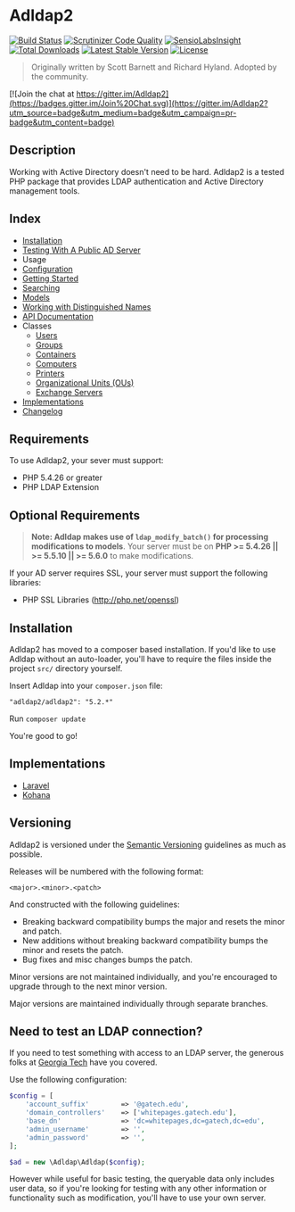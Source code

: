 # Adldap2

[![Build Status](https://img.shields.io/travis/Adldap2/Adldap2.svg?style=flat-square)](https://travis-ci.org/Adldap2/Adldap2)
[![Scrutinizer Code Quality](https://img.shields.io/scrutinizer/g/adLDAP2/adLDAP2/master.svg?style=flat-square)](https://scrutinizer-ci.com/g/adLDAP2/adLDAP2/?branch=master)
[![SensioLabsInsight](https://img.shields.io/sensiolabs/i/45a86fc2-b202-4f1b-9549-679900e5807c.svg?style=flat-square)](https://insight.sensiolabs.com/projects/45a86fc2-b202-4f1b-9549-679900e5807c)
[![Total Downloads](https://img.shields.io/packagist/dt/adldap2/adldap2.svg?style=flat-square)](https://packagist.org/packages/adldap2/adldap2)
[![Latest Stable Version](https://img.shields.io/packagist/v/adldap2/adldap2.svg?style=flat-square)](https://packagist.org/packages/adldap2/adldap2)
[![License](https://img.shields.io/packagist/l/adldap2/adldap2.svg?style=flat-square)](https://packagist.org/packages/adldap2/adldap2)

> Originally written by Scott Barnett and Richard Hyland. Adopted by the community.

[![Join the chat at https://gitter.im/Adldap2](https://badges.gitter.im/Join%20Chat.svg)](https://gitter.im/Adldap2?utm_source=badge&utm_medium=badge&utm_campaign=pr-badge&utm_content=badge)

## Description

Working with Active Directory doesn't need to be hard. Adldap2 is a tested PHP package that provides LDAP
authentication and Active Directory management tools.

## Index

- [Installation](#installation)
- [Testing With A Public AD Server](#need-to-test-an-ldap-connection)
- Usage
 - [Configuration](https://github.com/adldap2/adldap2/tree/master/docs/CONFIGURATION.md)
 - [Getting Started](https://github.com/adldap2/adldap2/tree/master/docs/GETTING-STARTED.md)
 - [Searching](https://github.com/adldap2/adldap2/tree/master/docs/SEARCH.md)
 - [Models](https://github.com/adldap2/adldap2/tree/master/docs/models/INDEX.md)
 - [Working with Distinguished Names](https://github.com/adldap2/adldap2/tree/master/docs/DISTINGUISHED-NAMES.md)
 - [API Documentation](http://adldap2.github.io/api/master/)
- Classes
  - [Users](https://github.com/adldap2/adldap2/tree/master/docs/classes/USERS.md)
  - [Groups](https://github.com/adldap2/adldap2/tree/master/docs/classes/GROUPS.md)
  - [Containers](https://github.com/adldap2/adldap2/tree/master/docs/classes/CONTAINERS.md)
  - [Computers](https://github.com/adldap2/adldap2/tree/master/docs/classes/COMPUTERS.md)
  - [Printers](https://github.com/adldap2/adldap2/tree/master/docs/classes/PRINTERS.md)
  - [Organizational Units (OUs)](https://github.com/adldap2/adldap2/tree/master/docs/classes/ORGANIZATIONAL-UNITS.md)
  - [Exchange Servers](https://github.com/adldap2/adldap2/tree/master/docs/classes/EXCHANGE.md)
- [Implementations](#implementations)
- [Changelog](https://github.com/adldap2/adldap2/tree/master/CHANGELOG.md)

## Requirements

To use Adldap2, your sever must support:

- PHP 5.4.26 or greater
- PHP LDAP Extension

## Optional Requirements

> **Note: Adldap makes use of `ldap_modify_batch()` for processing modifications to models**. Your server
must be on **PHP >= 5.4.26 || >= 5.5.10 || >= 5.6.0** to make modifications.

If your AD server requires SSL, your server must support the following libraries:

- PHP SSL Libraries (http://php.net/openssl)

## Installation

Adldap2 has moved to a composer based installation. If you'd like to use Adldap without an auto-loader, you'll
have to require the files inside the project `src/` directory yourself.

Insert Adldap into your `composer.json` file:

    "adldap2/adldap2": "5.2.*"
   
Run `composer update`

You're good to go!

## Implementations

- [Laravel](https://github.com/Adldap2/Adldap2-Laravel)
- [Kohana](https://github.com/Adldap2/Adldap2-Kohana)

## Versioning

Adldap2 is versioned under the [Semantic Versioning](http://semver.org/) guidelines as much as possible.

Releases will be numbered with the following format:

`<major>.<minor>.<patch>`

And constructed with the following guidelines:

* Breaking backward compatibility bumps the major and resets the minor and patch.
* New additions without breaking backward compatibility bumps the minor and resets the patch.
* Bug fixes and misc changes bumps the patch.

Minor versions are not maintained individually, and you're encouraged to upgrade through to the next minor version.

Major versions are maintained individually through separate branches.

## Need to test an LDAP connection?

If you need to test something with access to an LDAP server, the generous folks at [Georgia Tech](http://drupal.gatech.edu/handbook/public-ldap-server) have you covered.

Use the following configuration:

```php
$config = [
    'account_suffix'        => '@gatech.edu',
    'domain_controllers'    => ['whitepages.gatech.edu'],
    'base_dn'               => 'dc=whitepages,dc=gatech,dc=edu',
    'admin_username'        => '',
    'admin_password'        => '',
];

$ad = new \Adldap\Adldap($config);
```
    
However while useful for basic testing, the queryable data only includes user data, so if you're looking for testing with any other information
or functionality such as modification, you'll have to use your own server.
